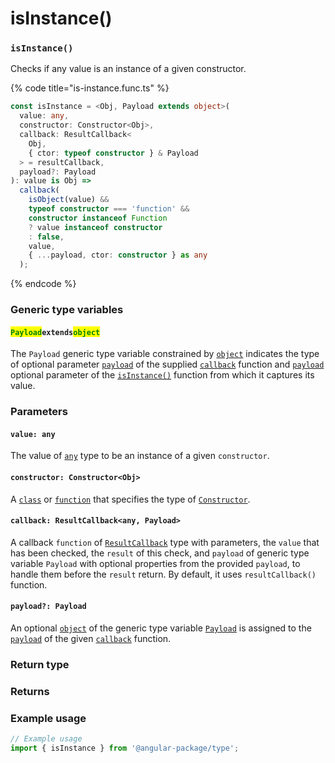 # isInstance()

### `isInstance()`

Checks if any value is an instance of a given constructor.

{% code title="is-instance.func.ts" %}
```typescript
const isInstance = <Obj, Payload extends object>(
  value: any,
  constructor: Constructor<Obj>,
  callback: ResultCallback<
    Obj,
    { ctor: typeof constructor } & Payload
  > = resultCallback,
  payload?: Payload
): value is Obj =>
  callback(
    isObject(value) &&
    typeof constructor === 'function' &&
    constructor instanceof Function
    ? value instanceof constructor
    : false,
    value,
    { ...payload, ctor: constructor } as any
  );
```
{% endcode %}

### Generic type variables

#### <mark style="color:green;">**`Payload`**</mark>**`extends`**<mark style="color:green;">**`object`**</mark>

The `Payload` generic type variable constrained by [`object`](https://www.typescriptlang.org/docs/handbook/basic-types.html#object) indicates the type of optional parameter [`payload`](../types/resultcallback.md#payload-payload) of the supplied [`callback`](isinstance.md#callback-resultcallback-less-than-any-payload-greater-than) function and [`payload`](isinstance.md#payload-payload) optional parameter of the [`isInstance()`](isinstance.md#isinstance) function from which it captures its value.

### Parameters

#### `value: any`

The value of [`any`](https://www.typescriptlang.org/docs/handbook/2/everyday-types.html#any) type to be an instance of a given `constructor`.

#### `constructor: Constructor<Obj>`

A [`class`](https://developer.mozilla.org/en-US/docs/Web/HTML/Global\_attributes/class) or [`function`](https://developer.mozilla.org/en-US/docs/Web/JavaScript/Guide/Functions) that specifies the type of [`Constructor`](../types/constructor.md).

#### `callback: ResultCallback<any, Payload>`

A callback `function` of [`ResultCallback`](../types/resultcallback.md) type with parameters, the `value` that has been checked, the `result` of this check, and `payload` of generic type variable `Payload` with optional properties from the provided `payload`, to handle them before the `result` return. By default, it uses `resultCallback()` function.

#### `payload?: Payload`

An optional [`object`](https://developer.mozilla.org/en-US/docs/Web/JavaScript/Reference/Global\_Objects/Object) of the generic type variable [`Payload`](isinstance.md#payloadextendsobject) is assigned to the [`payload`](../types/resultcallback.md#payload-payload) of the given [`callback`](isinstance.md#callback-resultcallback-less-than-any-payload-greater-than) function.

### Return type

### Returns

### Example usage

```typescript
// Example usage
import { isInstance } from '@angular-package/type';

```

